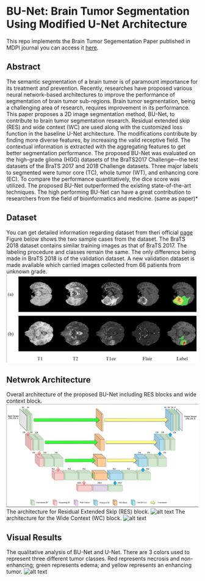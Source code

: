 # BU-Net: Brain Tumor Segmentation Using Modified U-Net Architecture

This repo implements the Brain Tumor Segementation Paper published in MDPI journal you can access it [here](https://www.mdpi.com/2079-9292/9/12/2203).

## Abstract

The semantic segmentation of a brain tumor is of paramount importance for its treatment and prevention. Recently, researches have proposed various neural network-based architectures to improve the performance of segmentation of brain tumor sub-regions. Brain tumor segmentation, being a challenging area of research, requires improvement in its performance. This paper proposes a 2D image segmentation method, BU-Net, to contribute to brain tumor segmentation research. Residual extended skip (RES) and wide context (WC) are used along with the customized loss function in the baseline U-Net architecture. The modifications contribute by finding more diverse features, by increasing the valid receptive field. The contextual information is extracted with the aggregating features to get better segmentation performance. The proposed BU-Net was evaluated on the high-grade glioma (HGG) datasets of the BraTS2017 Challenge—the test datasets of the BraTS 2017 and 2018 Challenge datasets. Three major labels to segmented were tumor core (TC), whole tumor (WT), and enhancing core (EC). To compare the performance quantitatively, the dice score was utilized. The proposed BU-Net outperformed the existing state-of-the-art techniques. The high performing BU-Net can have a great contribution to researchers from the field of bioinformatics and medicine.
(same as paper)*

## Dataset
You can get detailed information regarding dataset from theri official [page](https://www.med.upenn.edu/cbica/brats2020/data.html)
Figure below shows the two sample cases from the dataset. The BraTS 2018 dataset contains similar training images as that of BraTS 2017. The labeling procedure and classes remain the same. The only difference being made in BraTS 2018 is of the validation dataset. A new validation dataset is made available which carried images collected from 66 patients from unknown grade.
![alt text](https://github.com/Mr-TalhaIlyas/Brain-Tumor-Segmentation/blob/master/screens/img1.png)

## Netwrok Architecture
Overall architecture of the proposed BU-Net including RES blocks and wide context block.
![alt text](https://github.com/Mr-TalhaIlyas/Brain-Tumor-Segmentation/blob/master/screens/img2.png)
The architecture for Residual Extended Skip (RES) block.
![alt text](img3.png)
The architecture for the Wide Context (WC) block.
![alt text](img4.png)

## Visual Results
The qualitative analysis of BU-Net and U-Net. There are 3 colors used to represent three different tumor classes. Red represents necrosis and non-enhancing; green represents edema; and yellow represents an enhancing tumor.
![alt text](img5.png)

